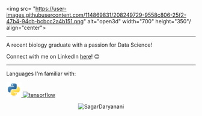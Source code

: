 <img src= "https://user-images.githubusercontent.com/114869831/208249729-9558c806-25f2-47b4-94cb-bcbcc2a4b151.png" alt="open3d" width="700" height="350"/ align="center">

- - - - - - - - - - - - - - - - - - - - - - - - - - - - - - - - - - - - - - - -  - - - -  - - - - - - - - - - - - - - - - - - - - - - - - - - 

A recent biology graduate with a passion for Data Science! 

Connect with me on LinkedIn [here](https://www.linkedin.com/in/sagar-daryanani-6998331a2/)! 😊

- - - - - - - - - - - - - - - - - - - - - - - - - - - - - - - - - - - - - - - -  - - - -  - - - - - - - - - - - - - - - - - - - - - - - - - - 

Languages I'm familiar with:

 <a href="https://www.python.org" target="_blank" rel="noreferrer"> <img src="https://raw.githubusercontent.com/devicons/devicon/master/icons/python/python-original.svg" alt="python" width="40" height="40"/> </a>
 <a href="https://www.tensorflow.org" target="_blank" rel="noreferrer"> <img src="https://www.vectorlogo.zone/logos/tensorflow/tensorflow-icon.svg" alt="tensorflow" width="40" height="40"/> </a>
 
 <p align="center"> <img src="https://komarev.com/ghpvc/?username=SagarDaryanani&label=Profile%20views&color=0e75b6&style=flat" alt="SagarDaryanani" /> </p>

<!---
SagarDaryanani/SagarDaryanani is a ✨ special ✨ repository because its `README.md` (this file) appears on your GitHub profile.
You can click the Preview link to take a look at your changes.
--->
